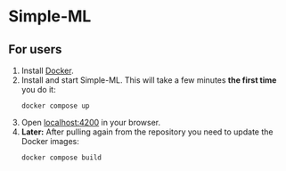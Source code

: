 # Simple-ML

## For users

1. Install [Docker](https://www.docker.com/).
2. Install and start Simple-ML. This will take a few minutes **the first time** you do it:
    ```shell
    docker compose up
    ```
3. Open [localhost:4200](http://localhost:4200) in your browser.
4. **Later:** After pulling again from the repository you need to update the Docker images:
    ```shell
    docker compose build
    ```
